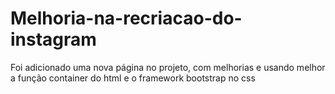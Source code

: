 # Melhoria-na-recriacao-do-instagram


Foi adicionado uma nova página no projeto, com melhorias e usando melhor a função container do html e o framework bootstrap no css
